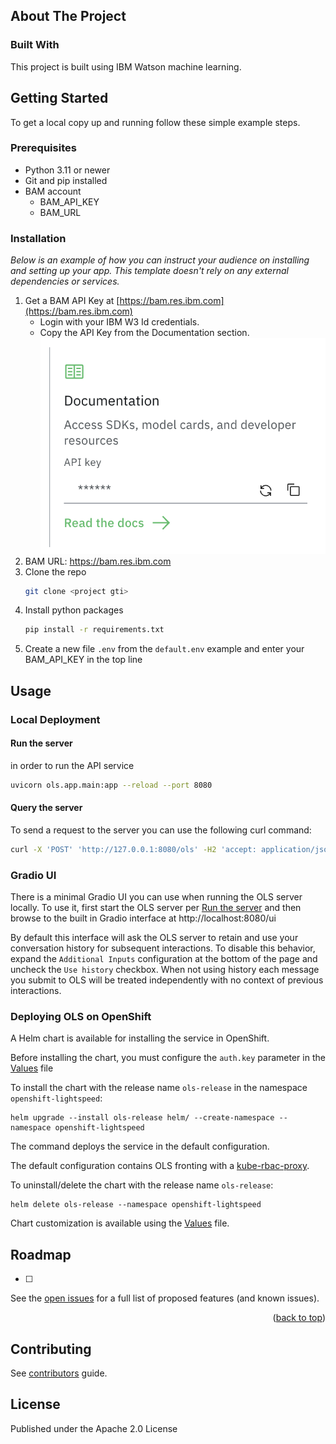 
<!-- PROJECT LOGO -->



<!-- ABOUT THE PROJECT -->
## About The Project




### Built With

This project is built using IBM Watson machine learning.



<!-- GETTING STARTED -->
## Getting Started

To get a local copy up and running follow these simple example steps.

### Prerequisites


* Python 3.11 or newer
* Git and pip installed
* BAM account 
    - BAM_API_KEY
    - BAM_URL

### Installation

_Below is an example of how you can instruct your audience on installing and setting up your app. This template doesn't rely on any external dependencies or services._

1. Get a BAM API Key at [https://bam.res.ibm.com](https://bam.res.ibm.com)
   * Login with your IBM W3 Id credentials.
   * Copy the API Key from the Documentation section.
     ![BAM API Key](docs/bam_api_key.png)
2. BAM URL: https://bam.res.ibm.com
3. Clone the repo
   ```sh
   git clone <project gti>
   ```
4. Install python packages
   ```sh
   pip install -r requirements.txt
   ```
5. Create a new file `.env` from the `default.env` example and enter your BAM_API_KEY in the top line

<!-- USAGE EXAMPLES -->
## Usage

### Local Deployment

#### Run the server
in order to run the API service  
```sh
uvicorn ols.app.main:app --reload --port 8080
```

#### Query the server

To send a request to the server you can use the following curl command:
```sh
curl -X 'POST' 'http://127.0.0.1:8080/ols' -H2 'accept: application/json' -H 'Content-Type: application/json' -d '{"query": "write a deployment yaml for the mongodb image"}'
```

### Gradio UI

There is a minimal Gradio UI you can use when running the OLS server locally.  To use it, first start the OLS server per [Run the server](#run-the-server) and then browse to the built in Gradio interface at http://localhost:8080/ui

By default this interface will ask the OLS server to retain and use your conversation history for subsequent interactions.  To disable this behavior, expand the `Additional Inputs` configuration at the bottom of the page and uncheck the `Use history` checkbox.  When not using history each message you submit to OLS will be treated independently with no context of previous interactions.

### Deploying OLS on OpenShift

A Helm chart is available for installing the service in OpenShift.

Before installing the chart, you must configure the `auth.key` parameter in the [Values](helm/values.yaml) file

To install the chart with the release name `ols-release` in the namespace `openshift-lightspeed`:

```shell
helm upgrade --install ols-release helm/ --create-namespace --namespace openshift-lightspeed
```

The command deploys the service in the default configuration.

The default configuration contains OLS fronting with a [kube-rbac-proxy](https://github.com/brancz/kube-rbac-proxy).

To uninstall/delete the chart with the release name `ols-release`:

```shell
helm delete ols-release --namespace openshift-lightspeed
```

Chart customization is available using the [Values](helm/values.yaml) file.

<!-- ROADMAP -->
## Roadmap

- [ ] 


See the [open issues](https://github.com/othneildrew/Best-README-Template/issues) for a full list of proposed features (and known issues).

<p align="right">(<a href="#readme-top">back to top</a>)</p>



<!-- CONTRIBUTING -->
## Contributing

See [contributors](CONTRIBUTING.md) guide.


<!-- LICENSE -->
## License
Published under the Apache 2.0 License
